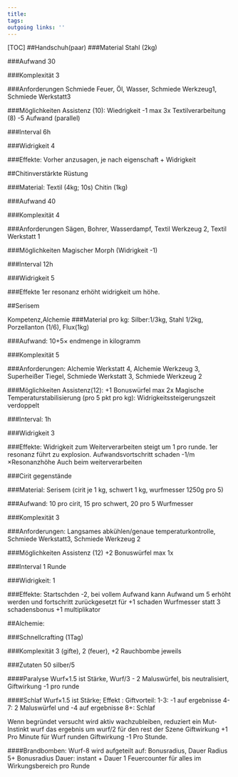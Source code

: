 ```yaml
---
title:   
tags:   
outgoing links: ''  
---
```

[TOC]
##Handschuh(paar)
###Material 
Stahl (2kg)

###Aufwand
30

###Komplexität 
3

###Anforderungen
Schmiede Feuer, Öl, Wasser, Schmiede Werkzeug1, Schmiede Werkstatt3

###Möglichkeiten
Assistenz (10): Wiedrigkeit -1 max 3x
Textilverarbeitung (8) -5 Aufwand (parallel)

###Interval
6h

###Widrigkeit
4

###Effekte:
Vorher anzusagen, je nach eigenschaft + Widrigkeit



##Chitinverstärkte Rüstung

###Material:
Textil (4kg; 10s)
Chitin (1kg)

###Aufwand
40

###Komplexität
4

###Anforderungen
Sägen, Bohrer, Wasserdampf, Textil Werkzeug 2, Textil Werkstatt 1

###Möglichkeiten
Magischer Morph (Widrigkeit -1)

###Interval 
12h

###Widrigkeit
5

###Effekte
1er resonanz erhöht widrigkeit um höhe. 

##Serisem

Kompetenz,Alchemie
###Material pro kg:
Silber:1/3kg, Stahl 1/2kg, Porzellanton (1/6), Flux(1kg)  

###Aufwand: 
10+5&times; endmenge in kilogramm

###Komplexität 
5

###Anforderungen:
Alchemie Werkstatt 4, Alchemie Werkzeug 3, Superheißer Tiegel, Schmiede Werkstatt 3, Schmiede Werkzeug 2

###Möglichkeiten
Assistenz(12): +1 Bonuswürfel max 2x
Magische Temperaturstabilisierung (pro 5 pkt pro kg): Widrigkeitssteigerungszeit verdoppelt

###Interval:
1h

###Widrigkeit
3 

###Effekte:
Widrigkeit zum Weiterverarbeiten steigt um 1 pro runde.
1er resonanz führt zu explosion. Aufwandsvortschritt schaden -1/m &times;Resonanzhöhe
Auch beim weiterverarbeiten



###Cirit gegenstände

###Material:
Serisem (cirit je 1 kg, schwert 1 kg, wurfmesser 1250g pro 5)

###Aufwand: 
10 pro cirit, 15 pro schwert, 20 pro 5 Wurfmesser

###Komplexität 
3

###Anforderungen: 
Langsames abkühlen/genaue temperaturkontrolle, Schmiede Werkstatt3, Schmiede Werkzeug 2

###Möglichkeiten
Assistenz (12) +2 Bonuswürfel max 1x

###Interval
1 Runde

###Widrigkeit:
1

###Effekte:
Startschden -2, bei vollem Aufwand kann Aufwand um 5 erhöht werden und fortschritt zurückgesetzt für +1 schaden
Wurfmesser statt 3 schadensbonus +1 multiplikator









##Alchemie:

###Schnellcrafting 
(1Tag) 

###Komplexität
3 (gifte), 2 (feuer), +2 Rauchbombe jeweils

###Zutaten
50 silber/5

####Paralyse
Wurf&times;1.5 ist Stärke, Wurf/3 - 2 Maluswürfel, bis neutralisiert, Giftwirkung -1 pro runde

####Schlaf
Wurf&times;1.5 ist Stärke; Effekt :
Giftvorteil: 1-3: -1 auf ergebnisse
4-7: 2 Maluswürfel und -4 auf ergebnisse
8+: Schlaf

Wenn begründet versucht wird aktiv wachzubleiben, reduziert ein Mut-Instinkt wurf das ergebnis um wurf/2 für den rest der Szene
Giftwirkung +1 Pro Minute für Wurf runden
Giftwirkung -1 Pro Stunde.

####Brandbomben: 
Wurf-8 wird aufgeteilt auf: Bonusradius, Dauer
Radius 5+ Bonusradius
Dauer: instant + Dauer
1 Feuercounter für alles im Wirkungsbereich pro Runde